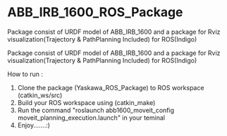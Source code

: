 # ABB_IRB_1600_ROS_Package
Package consist of URDF model of ABB_IRB_1600 and a package for Rviz visualization(Trajectory &amp; PathPlanning Included) for ROS(Indigo)

Package consist of URDF model of ABB_IRB_1600 and a package for Rviz visualization(Trajectory & PathPlanning Included) for ROS(Indigo)

How to run :

1) Clone the package (Yaskawa_ROS_Package) to ROS workspace (catkin_ws/src)
2) Build your ROS workspace using (catkin_make)
3) Run the command "roslaunch abb1600_moveit_config moveit_planning_execution.launch" in your teminal
4) Enjoy.......:)
